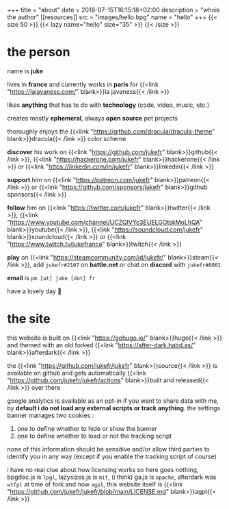 +++
title = "about"
date = 2018-07-15T16:15:18+02:00
description = "whois the author"
[[resources]]
  src = "images/hello.bpg"
  name = "hello"
+++
{{< size 50 >}}
    {{< lazy name="hello" size="35" >}}
{{< /size >}}

# the person

name is **juke** 

lives in **france** and currently works in **paris** for {{<link "https://lajavaness.com/" blank>}}la javaness{{< /link >}}

likes **anything** that has to do with **technology** (code, video, music, etc.)

creates mostly **ephemeral**, always **open source** pet projects

thoroughly enjoys the {{<link "https://github.com/dracula/dracula-theme" blank>}}dracula{{< /link >}} color scheme

**discover** his work on {{<link "https://github.com/jukefr" blank>}}github{{< /link >}}, {{<link "https://hackerone.com/jukefr" blank>}}hackerone{{< /link >}} or {{<link "https://linkedin.com/in/jukefr" blank>}}linkedin{{< /link >}}

**support** him on {{<link "https://patreon.com/jukefr" blank>}}patreon{{< /link >}} or {{<link "https://github.com/sponsors/jukefr" blank>}}github sponsors{{< /link >}}

**follow** him on {{<link "https://twitter.com/jukefr" blank>}}twitter{{< /link >}}, {{<link "https://www.youtube.com/channel/UCZQIVYc3EUELGOtskMoLhQA" blank>}}youtube{{< /link >}}, {{<link "https://soundcloud.com/jukefr" blank>}}soundcloud{{< /link >}} or {{<link "https://www.twitch.tv/jukefrance" blank>}}twitch{{< /link >}}

**play** on {{<link "https://steamcommunity.com/id/jukefr/" blank>}}steam{{< /link >}}, add `jukefr#2107` on **battle.net** or chat on **discord** with `jukefr#0001`

**email** is `pm [at] juke [dot] fr`

have a lovely day 💜

# the site

this website is built on {{<link "https://gohugo.io/" blank>}}hugo{{< /link >}} and themed with an old forked {{<link "https://after-dark.habd.as/" blank>}}afterdark{{< /link >}}

the {{<link "https://github.com/jukefr/jukefr" blank>}}source{{< /link >}} is available on github and gets automatically {{<link "https://github.com/jukefr/jukefr/actions" blank>}}built and released{{< /link >}} over there

google analytics is available as an opt-in if you want to share data with me, by **default i do not load any external scripts or track anything**. the settings banner manages two cookies : 
1. one to define whether to hide or show the banner
2. one to define whether to load or not the tracking script

none of this information should be sensitive and/or allow third parties to identify you in any way (except if you enable the tracking script of course)

i have no real clue about how licensing works so here goes nothing, bpgdec.js is `lpgl`, lazysizes.js is `mit`, (i think) ga.js is `apache`, afterdark was `wtfpl` at time of fork and now `agpl`, this website itself is {{<link "https://github.com/jukefr/jukefr/blob/main/LICENSE.md" blank>}}agpl{{< /link >}}